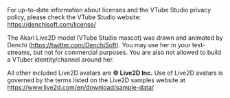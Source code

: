 For up-to-date information about licenses and the VTube Studio privacy policy, please check the VTube Studio website: https://denchisoft.com/license/ 

The Akari Live2D model (VTube Studio mascot) was drawn and animated by Denchi (https://twitter.com/DenchiSoft). You may use her in your test-streams, but not for commercial purposes. You are also not allowed to build a VTuber identity/channel around her.

All other included Live2D avatars are **© Live2D Inc.** Use of Live2D avatars is governed by the terms listed on the Live2D samples website at https://www.live2d.com/en/download/sample-data/